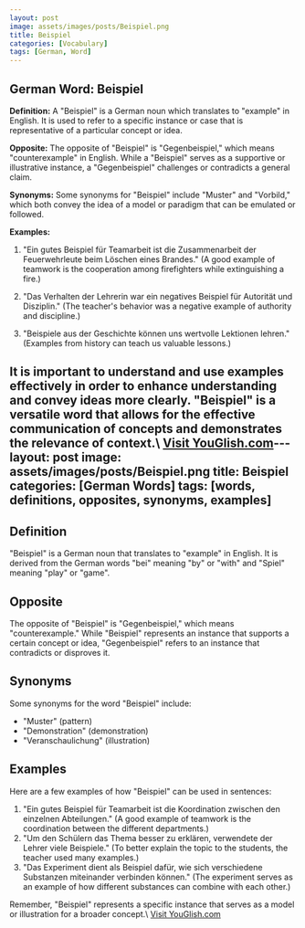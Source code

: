 ```yaml
---
layout: post
image: assets/images/posts/Beispiel.png
title: Beispiel
categories: [Vocabulary]
tags: [German, Word]
---
```


## German Word: Beispiel

**Definition:** A "Beispiel" is a German noun which translates to "example" in English. It is used to refer to a specific instance or case that is representative of a particular concept or idea.

**Opposite:** The opposite of "Beispiel" is "Gegenbeispiel," which means "counterexample" in English. While a "Beispiel" serves as a supportive or illustrative instance, a "Gegenbeispiel" challenges or contradicts a general claim.

**Synonyms:** Some synonyms for "Beispiel" include "Muster" and "Vorbild," which both convey the idea of a model or paradigm that can be emulated or followed.

**Examples:**

1. "Ein gutes Beispiel für Teamarbeit ist die Zusammenarbeit der Feuerwehrleute beim Löschen eines Brandes." (A good example of teamwork is the cooperation among firefighters while extinguishing a fire.)

2. "Das Verhalten der Lehrerin war ein negatives Beispiel für Autorität und Disziplin." (The teacher's behavior was a negative example of authority and discipline.)

3. "Beispiele aus der Geschichte können uns wertvolle Lektionen lehren." (Examples from history can teach us valuable lessons.)

It is important to understand and use examples effectively in order to enhance understanding and convey ideas more clearly. "Beispiel" is a versatile word that allows for the effective communication of concepts and demonstrates the relevance of context.\ <a id="yg-widget-0" class="youglish-widget" data-query="Beispiel" data-lang="german" data-components="8412" data-auto-start="0" data-bkg-color="theme_light" data-title="How%20to%20pronounce%20Beispiel%20in%20German"  rel="nofollow" href="https://youglish.com">Visit YouGlish.com</a><script async src="https://youglish.com/public/emb/widget.js" charset="utf-8"></script>---
layout: post
image: assets/images/posts/Beispiel.png
title: Beispiel
categories: [German Words]
tags: [words, definitions, opposites, synonyms, examples]
---

## Definition

"Beispiel" is a German noun that translates to "example" in English. It is derived from the German words "bei" meaning "by" or "with" and "Spiel" meaning "play" or "game". 

## Opposite

The opposite of "Beispiel" is "Gegenbeispiel," which means "counterexample." While "Beispiel" represents an instance that supports a certain concept or idea, "Gegenbeispiel" refers to an instance that contradicts or disproves it.

## Synonyms

Some synonyms for the word "Beispiel" include:
- "Muster" (pattern)
- "Demonstration" (demonstration)
- "Veranschaulichung" (illustration)

## Examples

Here are a few examples of how "Beispiel" can be used in sentences:

1. "Ein gutes Beispiel für Teamarbeit ist die Koordination zwischen den einzelnen Abteilungen." (A good example of teamwork is the coordination between the different departments.)
2. "Um den Schülern das Thema besser zu erklären, verwendete der Lehrer viele Beispiele." (To better explain the topic to the students, the teacher used many examples.)
3. "Das Experiment dient als Beispiel dafür, wie sich verschiedene Substanzen miteinander verbinden können." (The experiment serves as an example of how different substances can combine with each other.)

Remember, "Beispiel" represents a specific instance that serves as a model or illustration for a broader concept.\ <a id="yg-widget-0" class="youglish-widget" data-query="Beispiel" data-lang="german" data-components="8412" data-auto-start="0" data-bkg-color="theme_light" data-title="How%20to%20pronounce%20Beispiel%20in%20German"  rel="nofollow" href="https://youglish.com">Visit YouGlish.com</a><script async src="https://youglish.com/public/emb/widget.js" charset="utf-8"></script>